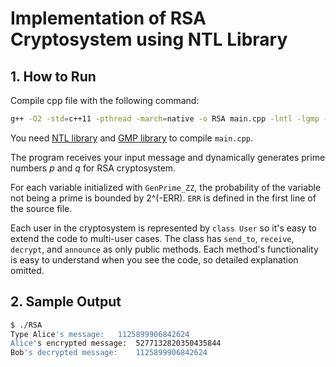 # Implementation of RSA Cryptosystem using NTL Library

## 1. How to Run

Compile cpp file with the following command:

```bash
g++ -O2 -std=c++11 -pthread -march=native -o RSA main.cpp -lntl -lgmp -lm
```

You need [NTL library](http://www.shoup.net/ntl/) and [GMP library](https://gmplib.org/manual/index.html#Top) to compile `main.cpp`.



The program receives your input message and dynamically generates prime numbers _p_ and _q_ for RSA cryptosystem.



For each variable initialized with `GenPrime_ZZ`, the probability of the variable not being a prime is bounded by 2^(-ERR). `ERR` is defined in the first line of the source file.



Each user in the cryptosystem is represented by `class User` so it's easy to extend the code to multi-user cases. The class has `send_to`, `receive`, `decrypt`, and `announce` as only public methods. Each method's functionality is easy to understand when you see the code, so detailed explanation omitted.



## 2. Sample Output

```bash
$ ./RSA
Type Alice's message: 	1125899906842624
Alice's encrypted message: 	5277132820350435844
Bob's decrypted message: 	1125899906842624
```

